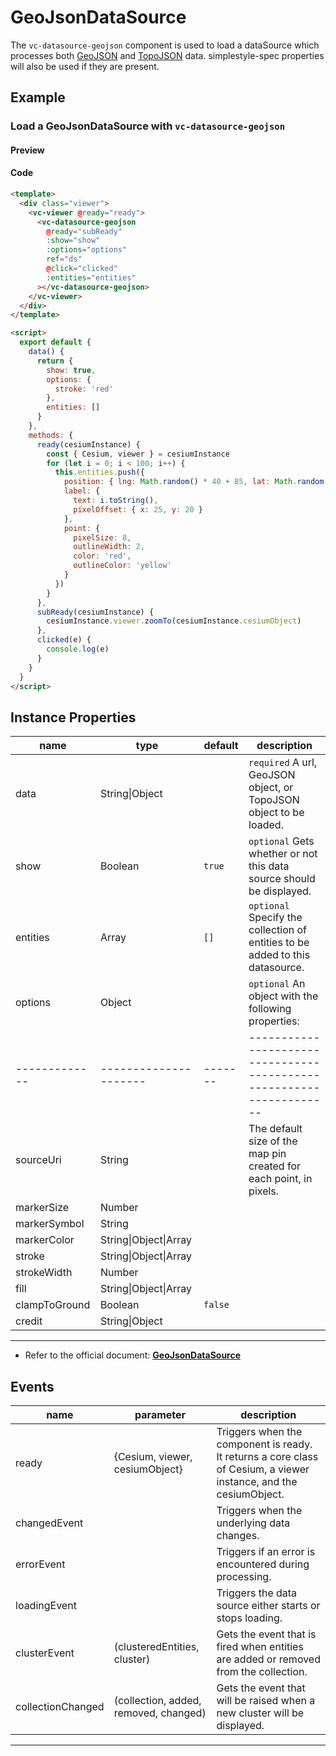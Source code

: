 # GeoJsonDataSource

The `vc-datasource-geojson` component is used to load a dataSource which processes both [GeoJSON](https://geojson.org/) and [TopoJSON](https://github.com/topojson/topojson) data. simplestyle-spec properties will also be used if they are present.

## Example

### Load a GeoJsonDataSource with `vc-datasource-geojson`

#### Preview

<doc-preview>
  <template>
    <div class="viewer">
      <vc-viewer @ready="ready">
        <vc-datasource-geojson
          data="./statics/SampleData/lineData/streamline.json"
          @ready="subReady"
          :show="show"
          :options="options"
          ref="ds"
          @click="clicked"
          :entities="entities"
        ></vc-datasource-geojson>
      </vc-viewer>
    </div>
  </template>

  <script>
    export default {
      data() {
        return {
          show: true,
          options: {
            stroke: 'red'
          },
          entities: []
        }
      },
      methods: {
        ready(cesiumInstance) {
          const { Cesium, viewer } = cesiumInstance
           for (let i = 0; i < 100; i++) {
            this.entities.push({
              position: { lng: Math.random() * 40 + 85, lat: Math.random() * 30 + 21 },
              label: {
                text: i.toString(),
                pixelOffset: {x: 25, y: 20}
              },
              point: {
                pixelSize: 8,
                outlineWidth: 2,
                color: 'red',
                outlineColor: 'yellow'
              }
            })
          }
        },
        subReady(cesiumInstance) {
          cesiumInstance.viewer.zoomTo(cesiumInstance.cesiumObject)
        },
        clicked(e) {
          console.log(e)
        }
      }
    }
  </script>
</doc-preview>

#### Code

```html
<template>
  <div class="viewer">
    <vc-viewer @ready="ready">
      <vc-datasource-geojson
        @ready="subReady"
        :show="show"
        :options="options"
        ref="ds"
        @click="clicked"
        :entities="entities"
      ></vc-datasource-geojson>
    </vc-viewer>
  </div>
</template>

<script>
  export default {
    data() {
      return {
        show: true,
        options: {
          stroke: 'red'
        },
        entities: []
      }
    },
    methods: {
      ready(cesiumInstance) {
        const { Cesium, viewer } = cesiumInstance
        for (let i = 0; i < 100; i++) {
          this.entities.push({
            position: { lng: Math.random() * 40 + 85, lat: Math.random() * 30 + 21 },
            label: {
              text: i.toString(),
              pixelOffset: { x: 25, y: 20 }
            },
            point: {
              pixelSize: 8,
              outlineWidth: 2,
              color: 'red',
              outlineColor: 'yellow'
            }
          })
        }
      },
      subReady(cesiumInstance) {
        cesiumInstance.viewer.zoomTo(cesiumInstance.cesiumObject)
      },
      clicked(e) {
        console.log(e)
      }
    }
  }
</script>
```

## Instance Properties

| name          | type                  | default | description                                                                   |
| ------------- | --------------------- | ------- | ----------------------------------------------------------------------------- |
| data          | String\|Object        |         | `required` A url, GeoJSON object, or TopoJSON object to be loaded.            |
| show          | Boolean               | `true`  | `optional` Gets whether or not this data source should be displayed.          |
| entities      | Array                 | `[]`    | `optional` Specify the collection of entities to be added to this datasource. |
| options       | Object                |         | `optional` An object with the following properties:                           |
| ------------- | --------------------- | ------- | --------------------------------------------------------------------          |
| sourceUri     | String                |         | The default size of the map pin created for each point, in pixels.            |
| markerSize    | Number                |         |                                                                               |
| markerSymbol  | String                |         |                                                                               |
| markerColor   | String\|Object\|Array |         |                                                                               |
| stroke        | String\|Object\|Array |         |                                                                               |
| strokeWidth   | Number                |         |                                                                               |
| fill          | String\|Object\|Array |         |                                                                               |
| clampToGround | Boolean               | `false` |                                                                               |
| credit        | String\|Object        |         |                                                                               |

---

- Refer to the official document: **[GeoJsonDataSource](https://cesium.com/docs/cesiumjs-ref-doc/GeoJsonDataSource.html)**

## Events

<!-- prettier-ignore -->
| name | parameter | description |
| ---- | --------- | ----------- |
| ready | {Cesium, viewer, cesiumObject} | Triggers when the component is ready. It returns a core class of Cesium, a viewer instance, and the cesiumObject. |
| changedEvent | | Triggers when the underlying data changes. |
| errorEvent | | Triggers if an error is encountered during processing. |
| loadingEvent | | Triggers the data source either starts or stops loading. |
| clusterEvent | (clusteredEntities, cluster) | Gets the event that is fired when entities are added or removed from the collection.|
| collectionChanged | (collection, added, removed, changed) | Gets the event that will be raised when a new cluster will be displayed.|

---
